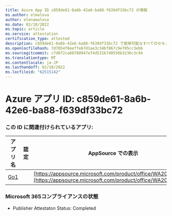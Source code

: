 ```yaml
---
title: Azure App ID c859de61-8a6b-42e6-ba88-f639df33bc72 の情報
ms.author: elmalova
author: elenamalova
ms.date: 02/10/2022
ms.topic: article
ms.service: attestation
certification_type: attested
description: c859de61-8a6b-42e6-ba88-f639df33bc72 で使用可能なすべてのセキュリティおよびコンプライアンス情報。
ms.openlocfilehash: 7d7054f8eeffe67d1ae3c34bf867c9e705cc3ebb
ms.sourcegitcommit: c7d072ca68760947ef4d531b740550b3236c3c94
ms.translationtype: MT
ms.contentlocale: ja-JP
ms.lasthandoff: 02/10/2022
ms.locfileid: "62515142"
---
```

# <a name="azure-app-id-c859de61-8a6b-42e6-ba88-f639df33bc72"></a>Azure アプリ ID: c859de61-8a6b-42e6-ba88-f639df33bc72


### <a name="apps-associated-with-this-id"></a>この ID に関連付けられているアプリ:
| **アプリ名** | **認定** | **AppSource での表示** |
|--------------|---------------|-----------------------|
| [Go1](https://docs.microsoft.com/microsoft-365-app-certification/forward/WA200001484) |  | [https://appsource.microsoft.com/product/office/WA200001484](https://appsource.microsoft.com/product/office/WA200001484) |

### <a name="microsoft-365-app-compliance-status"></a>Microsoft 365コンプライアンスの状態
- Publisher Attestaton Status: Completed
